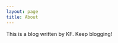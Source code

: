 ```yaml
---
layout: page
title: About
---
```


<p class="message">
	This is a blog written by KF. 
	Keep blogging! 

</p>

